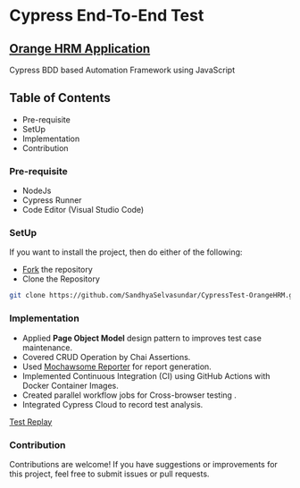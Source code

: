 # Cypress End-To-End Test

## [Orange HRM Application](https://opensource-demo.orangehrmlive.com/web/index.php/auth/login)

Cypress BDD based Automation Framework using JavaScript

## Table of Contents

- Pre-requisite
- SetUp
- Implementation
- Contribution

### Pre-requisite

- NodeJs
- Cypress Runner
- Code Editor (Visual Studio Code)

### SetUp

If you want to install the project, then do either of the following:
* [Fork](https://github.com/SandhyaSelvasundar/CypressTest-OrangeHRM) the repository
* Clone the Repository 
```bash
git clone https://github.com/SandhyaSelvasundar/CypressTest-OrangeHRM.git
```

### Implementation
- Applied **Page Object Model** design pattern to improves test case maintenance.
- Covered CRUD Operation by Chai Assertions.
- Used [Mochawsome Reporter](https://www.npmjs.com/package/cypress-mochawesome-reporter) for report generation.
- Implemented Continuous Integration (CI) using GitHub Actions with Docker Container Images.
- Created parallel workflow jobs for Cross-browser testing .
- Integrated Cypress Cloud to record test analysis.

[Test Replay](https://cloud.cypress.io/projects/y5sa3t/runs)

### Contribution

Contributions are welcome! If you have suggestions or improvements for this project, feel free to submit issues or pull requests.

